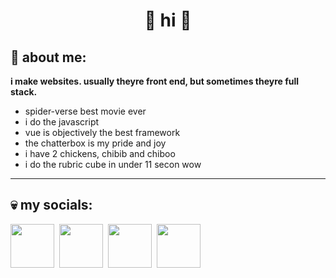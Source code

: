 <div align='center'>
  <h1>🍔 hi 🐔</h1>
</div>
<h2>🥶 about me:</h2>
<b>i make websites. usually theyre front end, but sometimes theyre full stack.</b>
<ul>
  <li>spider-verse best movie ever</li>
  <li>i do the javascript</li> 
  <li>vue is objectively the best framework</li>
  <li>the chatterbox is my pride and joy</li>
  <li>i have 2 chickens, chibib and chiboo</li>
  <li>i do the rubric cube in under 11 secon wow</li>
</ul>
<hr>
<h2>💀 my socials:</h2>
<div>
  <a href='https://youtube.com/@shedeur' target='_blank'><img src='https://upload.wikimedia.org/wikipedia/commons/thumb/0/09/YouTube_full-color_icon_%282017%29.svg/2560px-YouTube_full-color_icon_%282017%29.svg.png' height='70px'></a>&nbsp;
  <a href='https://twitter.com/shad_land' target='_blank'><img src='https://upload.wikimedia.org/wikipedia/commons/thumb/6/6f/Logo_of_Twitter.svg/512px-Logo_of_Twitter.svg.png?2022082112555)' height='70px'></a>&nbsp;
  <a href='https://open.spotify.com/artist/4xPrJwMkcqLJ4emF5W1qez' target='_blank'><img src='https://upload.wikimedia.org/wikipedia/commons/thumb/1/19/Spotify_logo_without_text.svg/2048px-Spotify_logo_without_text.svg.png' height='70px'></a>&nbsp;
  <a href='https://thechatterbox.netlify.app/@shad' target='_blank'><img src='https://thechatterbox.cyclic.app/images/logo.png' height='70px'></a>
</div>
